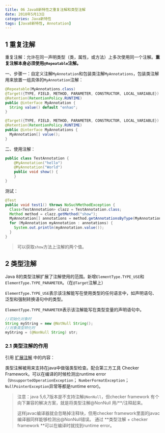 ```yaml
---
title: 06 Java8新特性之重复注解和类型注解
date: 2018年5月13日
categories: Java新特性
tags: [Java8新特性, Annotation]
---
```


## 1 重复注解

重复注解：允许在同一声明类型（类，属性，或方法）上多次使用同一个注解。**重复注解本身必须使用`@Repeatable`注解。**

<!-- more -->

一、步骤一：自定义注解`MyAnnotation`和包装类注解`MyAnnotations`，包装类注解用来放置一组具体的`MyAnnotation`注解：

```java
@Repeatable(MyAnnotations.class)
@Target({TYPE, FIELD, METHOD, PARAMETER, CONSTRUCTOR, LOCAL_VARIABLE})
@Retention(RetentionPolicy.RUNTIME)
public @interface MyAnnotation {
  String value() default "enhao";
}

@Target({TYPE, FIELD, METHOD, PARAMETER, CONSTRUCTOR, LOCAL_VARIABLE})
@Retention(RetentionPolicy.RUNTIME)
public @interface MyAnnotations {
  MyAnnotation[] value();
}
```

二、使用注解：

```java
public class TestAnnotation {
    @MyAnnotation("hello")
    @MyAnnotation("World")
    public void show() {
    }
}
```

测试：

```java
@Test
public void test1() throws NoSuchMethodException {
  Class<TestAnnotation> clazz = TestAnnotation.class;
  Method method = clazz.getMethod("show");
  MyAnnotation[] annotations = method.getAnnotationsByType(MyAnnotation.class);
  for (MyAnnotation myAnnotation : annotations) {
    System.out.println(myAnnotation.value());
  }
}
```

> 可以获取`show`方法上注解的两个值。

## 2 类型注解

Java 8的类型注解扩展了注解使用的范围。新增`ElementType.TYPE_USE`和`ElementType.TYPE_PARAMETER`。（在`@Target`注解上）

`ElementType.TYPE_USE`表示该注解能写在使用类型的任何语言中，如声明语句、泛型和强制转换语句中的类型。

`ElementType.TYPE_PARAMETER`表示该注解能写在类型变量的声明语句中。

```java
//初始化对象时  
String myString = new @NotNull String();  
//对象类型转化时  
myString = (@NonNull String) str;  
```

### 2.1 类型注解的作用

引用 [扩展注解](https://blog.csdn.net/sun_promise/article/details/51315032) 中的内容：

类型注解被用来支持在java中做强类型检查。配合第三方工具 Checker Framework。可以在编译的时候检测出runtime error（`UnsupportedOperationException`； `NumberFormatException`；`NullPointerException`异常等都是runtime error)。

> 注意：java 5,6,7版本是不支持注解`@NonNull`，但checker framework 有个向下兼容的解决方案，就是将类型注解@NonNull 用/**/注释起来。
>
> 这样javac编译器就会忽略掉注释块，但用checker framework里面的javac编译器同样能够检测出@NonNull错误。
> 通过 **类型注解 + checker framework **可以在编译时就找到runtime error。
